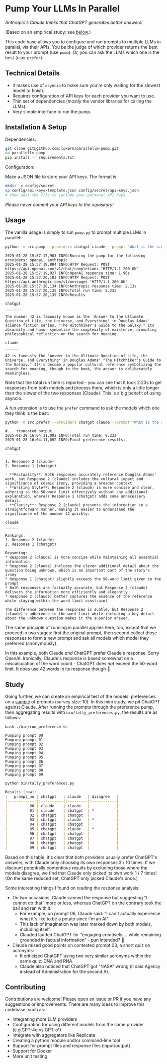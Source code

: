 # Pump Your LLMs In Parallel

_Anthropic's Claude thinks that ChatGPT generates better answers!_

(Based on an empirical study: see [below](#Study).)

This code base allows you to configure and run prompts to multiple LLMs in parallel, via their APIs. You be the judge
of which provider returns the best result to your prompt (use `pump`). Or, you can ask the LLMs which one is the best
(user `prefer`).

## Technical Details

- It makes use of `asyncio` to make sure you're only waiting for the slowest model to finish.
- Requires configuration of API keys for each provider you want to use.
- Thin set of dependencies (mostly the vendor libraries for calling the LLMs).
- Very simple interface to run the pump. 

## Installation & Setup

Dependencies: 

```bash
git clone git@github.com:lukerm/parallellm-pump.git
cd parallellm-pump
pip install -r requirements.txt
```

Configuration:

Make a JSON file to store your API keys. The format is:

```bash
mkdir -p config/secret
cp config/api-keys-template.json config/secret/api-keys.json
# then edit the file to include your personal API keys
```

_Please never commit your API keys to the repository!_

## Usage

The vanilla usage is simply to run `pump.py` to prompt multiple LLMs in parallel:

```bash
python -m src.pump --providers chatgpt claude --prompt "What is the significance of the number 42? Explain in 50 words max." 
```
```text
2025-01-28 15:57:17,903 INFO:Running the pump for the following providers: openai, anthropic
2025-01-28 15:57:19,884 INFO:HTTP Request: POST https://api.openai.com/v1/chat/completions "HTTP/1.1 200 OK"
2025-01-28 15:57:19,927 INFO:OpenAI response time: 1.96s
2025-01-28 15:57:20,103 INFO:HTTP Request: POST https://api.anthropic.com/v1/messages "HTTP/1.1 200 OK"
2025-01-28 15:57:20,134 INFO:Anthropic response time: 2.13s
2025-01-28 15:57:20,135 INFO:Total run time: 2.23s
2025-01-28 15:57:20,135 INFO:Results

chatgpt
_______

The number 42 is famously known as the 'Answer to the Ultimate Question of Life, the Universe, and Everything' in Douglas Adams' science fiction series, "The Hitchhiker's Guide to the Galaxy." Its absurdity and humor symbolize the complexity of existence, prompting philosophical reflection on the search for meaning.

claude
______

42 is famously the "Answer to the Ultimate Question of Life, the Universe, and Everything" in Douglas Adams' "The Hitchhiker's Guide to the Galaxy." It\'s become a popular cultural reference symbolizing the search for meaning, though in the book, the answer is deliberately meaningless.

```

Note that the total run time is reported - you can see that it took 2.23s to get responses from both models and
process them, which is only a little longer than the slower of the two responses (Claude). This is a big benefit of using 
asyncio. 

A fun extension is to use the `prefer` command to ask the models which one they think is the best:

```bash
python -m src.prefer --providers chatgpt claude --prompt "What is the significance of the number 42? Explain in 50 words max."
```
```text
#... truncated output
2025-01-28 16:04:11,092 INFO:Total run time: 8.23s
2025-01-28 16:04:11,092 INFO:Final preference results:

chatgpt
_______

1. Response 2 (claude)  
2. Response 1 (chatgpt)  

- **Factuality**: Both responses accurately reference Douglas Adams' work, but Response 2 (claude) includes the cultural impact and significance of cosmic irony, providing a broader context.
- **Writing Style**: Response 2 (claude) is more concise and clear, adhering to the 50-word limit effectively without any additional explanation, whereas Response 1 (chatgpt) adds some unnecessary detail.
- **Clarity**: Response 2 (claude) presents the information in a straightforward manner, making it easier to understand the significance of the number 42 quickly.

claude
______

Rankings:
1. Response 2 (claude)
2. Response 1 (chatgpt)

Reasoning:
* Response 2 (claude) is more concise while maintaining all essential information
* Response 2 (claude) includes the clever additional detail about the question being unknown, which is an important part of the story's irony
* Response 1 (chatgpt) slightly exceeds the 50-word limit given in the prompt
* Both responses are factually accurate, but Response 2 (claude) delivers the information more efficiently and elegantly
* Response 2 (claude) better captures the essence of the reference while staying within the word limit constraint

The difference between the responses is subtle, but Response 2 (claude)'s adherence to the word limit while including a key detail about the unknown question makes it the superior answer.
```

The same principle of running in parallel applies here, too, except that we proceed in two stages: first the original prompt,
then second collect those responses to form a new prompt and ask all models which model they preferred (anonymously).

In this example, both Claude _and_ ChatGPT prefer Claude's response. Sorry OpenAI. Ironically, Claude's response is based
somewhat on a miscalculation of the word count - ChatGPT does _not_ exceed the 50-word limit. It does use 42 words in
its response though 🤯

## Study

Going further, we can create an empirical test of the models' preferences on a [sample](https://github.com/lukerm/parallellm-pump/tree/bd98110ea8d0b2114f3827947e5136774f915148/data/prompts)
of prompts (survey size: 10). In this mini study, we pit ChatGPT against Claude. After running the prompts through the
preference pump, then aggregating results with `bin/tally_preferences.py`, the results are as follows:

```commandline
bash ./bin/run_preference.sh
```
```text
Pumping prompt 00
Pumping prompt 01
Pumping prompt 02
Pumping prompt 03
Pumping prompt 04
Pumping prompt 05
Pumping prompt 06
Pumping prompt 07
Pumping prompt 08
Pumping prompt 09
```
```commandline
python bin/tally_preferences.py
```
```markdown
Results (raw):
|   prompt_no | chatgpt   | claude   | disagree   |
|------------:|:----------|:---------|:-----------|
|          00 | claude    | claude   |            |
|          01 | claude    | chatgpt  | *          |
|          02 | chatgpt   | chatgpt  |            |
|          03 | chatgpt   | claude   | *          |
|          04 | chatgpt   | chatgpt  |            |
|          05 | chatgpt   | claude   | *          |
|          06 | chatgpt   | chatgpt  |            |
|          07 | chatgpt   | chatgpt  |            |
|          08 | chatgpt   | chatgpt  |            |
|          09 | chatgpt   | chatgpt  |            |
```

Based on this table, it's clear that both providers usually prefer ChatGPT's answers, with Claude only choosing its own
responses 3 / 10 times. If we discount potentially contentious results by excluding those where the models disagree, we
find that Claude only picked its own work 1 / 7 times! (On the same reduced set, ChatGPT only picked Claude's once.)

Some interesting things I found on reading the response analysis:
- On two occasions, Claude canned the response but suggesting "I cannot do that" more or less, whereas ChatGPT on the 
  contrary took the ball and ran with it.
  - For example, on prompt 08, Claude said: "I can't actually experience what it's like to be a potato since I'm an AI"
  - This lack of imagination was later marked down by both models, including itself.
  - Clauded lauded ChatGPT for "engaging creatively ... while remaining grounded in factual information" - pun intended? 🥔
- Claude raised good points on contested prompt 03, a short quiz on acronyms:
  - It criticized ChatGPT using two very similar acronyms within the same quiz: DNA and RNA. 
  - Claude also noticed that ChatGPT got "NASA" wrong (it said Agency instead of Administration for the second A).


## Contributing

Contributions are welcome! Please open an issue or PR if you have any suggestions or improvements. There are many ideas 
to improve this codebase, such as:

- Integrating more LLM providers
- Configuration for using different models from the same provider (e.g.GPT-4o vs GPT-o1)
- Integrate with aggregators like Replicate
- Creating a python module and/or command-line tool
- Support for prompt files and response files (input/output)
- Support for Docker
- More unit testing
